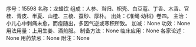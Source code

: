 序号：15598
名称：龙蟠饮
组成：人参、当归、枳壳、白豆蔻、丁香、木香、官桂、青皮、半夏、山楂、三棱、蚕砂、厚朴。
出处：《准绳·幼科》卷四。
主治：小儿心中刺痛未愈，而痘随出，多因气逆或寒积所致。
加减：None
功效：None
用法用量：上用生姜、酒煎服。
制备方法：None
临床应用：None
各家论述：None
用药禁忌：None
附注：None
